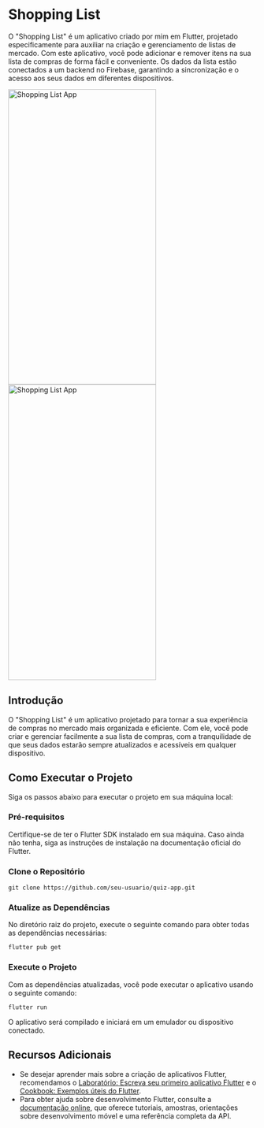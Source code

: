 <h1>Shopping List</h1>

O "Shopping List" é um aplicativo criado por mim em Flutter, projetado especificamente para auxiliar na criação e gerenciamento de listas de mercado. Com este aplicativo, você pode adicionar e remover itens na sua lista de compras de forma fácil e conveniente. Os dados da lista estão conectados a um backend no Firebase, garantindo a sincronização e o acesso aos seus dados em diferentes dispositivos.

 <img align="center" alt="Shopping List App" height="600" width="300" src="https://i.imgur.com/NFgN66G.png">
 <img align="center" alt="Shopping List App" height="600" width="300" src="https://i.imgur.com/mxhIm3y.png">


 <h2>Introdução</h2>
  <p>O "Shopping List" é um aplicativo projetado para tornar a sua experiência de compras no mercado mais organizada e eficiente. Com ele, você pode criar e gerenciar facilmente a sua lista de compras, com a tranquilidade de que seus dados estarão sempre atualizados e acessíveis em qualquer dispositivo.</p>
  <h2>Como Executar o Projeto</h2>
  <p>Siga os passos abaixo para executar o projeto em sua máquina local:</p>
  <h3>Pré-requisitos</h3>
  <p>Certifique-se de ter o Flutter SDK instalado em sua máquina. Caso ainda não tenha, siga as instruções de instalação na documentação oficial do Flutter.</p>
  <h3>Clone o Repositório</h3>
  <pre><code>git clone https://github.com/seu-usuario/quiz-app.git</code></pre>
  <h3>Atualize as Dependências</h3>
  <p>No diretório raiz do projeto, execute o seguinte comando para obter todas as dependências necessárias:</p>
  <pre><code>flutter pub get</code></pre>
  <h3>Execute o Projeto</h3>
  <p>Com as dependências atualizadas, você pode executar o aplicativo usando o seguinte comando:</p>
  <pre><code>flutter run</code></pre>
  <p>O aplicativo será compilado e iniciará em um emulador ou dispositivo conectado.</p>
  <h2>Recursos Adicionais</h2>
  <ul>
    <li>Se desejar aprender mais sobre a criação de aplicativos Flutter, recomendamos o <a href="https://docs.flutter.dev/get-started/codelab">Laboratório: Escreva seu primeiro aplicativo Flutter</a> e o <a href="https://docs.flutter.dev/cookbook">Cookbook: Exemplos úteis do Flutter</a>.</li>
    <li>Para obter ajuda sobre desenvolvimento Flutter, consulte a <a href="https://docs.flutter.dev/">documentação online</a>, que oferece tutoriais, amostras, orientações sobre desenvolvimento móvel e uma referência completa da API.</li>
  </ul>
